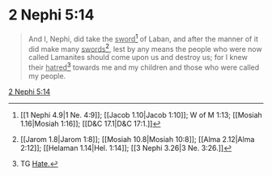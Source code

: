 # 2 Nephi 5:14

> And I, Nephi, did take the <u>sword</u>[^a] of Laban, and after the manner of it did make many <u>swords</u>[^b], lest by any means the people who were now called Lamanites should come upon us and destroy us; for I knew their <u>hatred</u>[^c] towards me and my children and those who were called my people.

[2 Nephi 5:14](https://www.churchofjesuschrist.org/study/scriptures/bofm/2-ne/5?lang=eng&id=p14#p14)


[^a]: [[1 Nephi 4.9|1 Ne. 4:9]]; [[Jacob 1.10|Jacob 1:10]]; W of M 1:13; [[Mosiah 1.16|Mosiah 1:16]]; [[D&C 17.1|D&C 17:1.]]
[^b]: [[Jarom 1.8|Jarom 1:8]]; [[Mosiah 10.8|Mosiah 10:8]]; [[Alma 2.12|Alma 2:12]]; [[Helaman 1.14|Hel. 1:14]]; [[3 Nephi 3.26|3 Ne. 3:26.]]
[^c]: TG [Hate.](https://www.churchofjesuschrist.org/study/scriptures/tg/hate?lang=eng)

